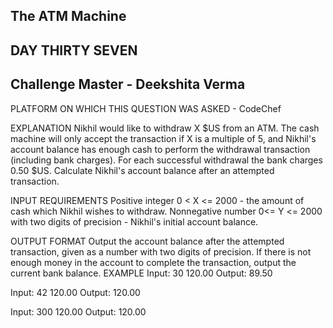 ## The ATM Machine  
## DAY THIRTY SEVEN
## Challenge Master - Deekshita Verma 

PLATFORM ON WHICH THIS QUESTION WAS ASKED - CodeChef

EXPLANATION
Nikhil would like to withdraw X $US from an ATM. The cash machine will only accept the transaction if X is a multiple of 5, and Nikhil's account balance has enough cash to perform the withdrawal transaction (including bank charges). For each successful withdrawal the bank charges 0.50 $US. Calculate Nikhil's account balance after an attempted transaction.


INPUT REQUIREMENTS
Positive integer 0 < X <= 2000 - the amount of cash which Nikhil wishes to withdraw.
Nonnegative number 0<= Y <= 2000 with two digits of precision - Nikhil's initial account balance.

OUTPUT FORMAT
Output the account balance after the attempted transaction, given as a number with two digits of precision. If there is not enough money in the account to complete the transaction, output the current bank balance.
EXAMPLE 
Input:
30 120.00
Output:
89.50

Input:
42 120.00
Output:
120.00

Input:
300 120.00
Output:
120.00

